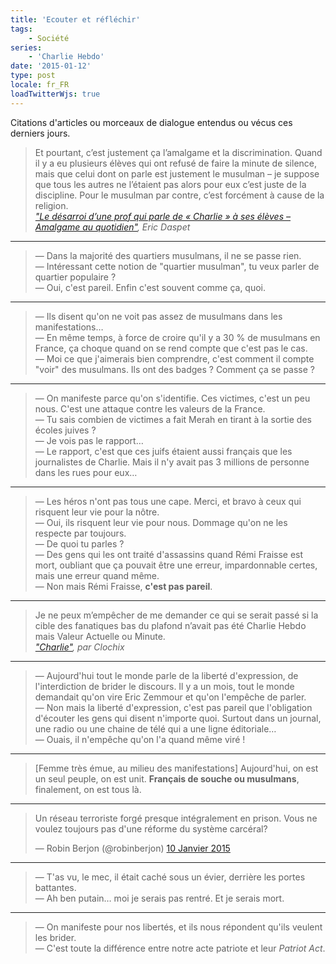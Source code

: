 ```yaml
---
title: 'Ecouter et réfléchir'
tags:
    - Société
series:
    - 'Charlie Hebdo'
date: '2015-01-12'
type: post
locale: fr_FR
loadTwitterWjs: true
---
```


Citations d'articles ou morceaux de dialogue entendus ou vécus ces derniers jours.

<!-- more -->

> Et pourtant, c’est justement ça l’amalgame et la discrimination. Quand il y a eu plusieurs élèves qui ont refusé de faire la minute de silence, mais que celui dont on parle est justement le musulman – je suppose que tous les autres ne l’étaient pas alors pour eux c’est juste de la discipline. Pour le musulman par contre, c’est forcément à cause de la religion.  
>  <cite>["Le désarroi d’une prof qui parle de «&nbsp;Charlie&nbsp;» à ses élèves – Amalgame au quotidien"](https://n.survol.fr/n/le-desarroi-dune-prof-qui-parle-de-charlie-a-ses-eleves-amalgame-au-quotidien), Eric Daspet</cite>

***

> — Dans la majorité des quartiers musulmans, il ne se passe rien.  
> — Intéressant cette notion de "quartier musulman", tu veux parler de quartier populaire&nbsp;?  
> — Oui, c'est pareil. Enfin c'est souvent comme ça, quoi.

***

> — Ils disent qu'on ne voit pas assez de musulmans dans les manifestations…  
> — En même temps, à force de croire qu'il y a 30 % de musulmans en France, ça choque quand on se rend compte que c'est pas le cas.  
> — Moi ce que j'aimerais bien comprendre, c'est comment il compte "voir" des musulmans. Ils ont des badges&nbsp;? Comment ça se passe&nbsp;?

***

> — On manifeste parce qu'on s'identifie. Ces victimes, c'est un peu nous. C'est une attaque contre les valeurs de la France.  
> — Tu sais combien de victimes a fait Merah en tirant à la sortie des écoles juives&nbsp;?  
> — Je vois pas le rapport…  
> — Le rapport, c'est que ces juifs étaient aussi français que les journalistes de Charlie. Mais il n'y avait pas 3 millions de personne dans les rues pour eux…

***

> — Les héros n'ont pas tous une cape. Merci, et bravo à ceux qui risquent leur vie pour la nôtre.  
> — Oui, ils risquent leur vie pour nous. Dommage qu'on ne les respecte par toujours.  
> — De quoi tu parles&nbsp;?  
> — Des gens qui les ont traité d'assassins quand Rémi Fraisse est mort, oubliant que ça pouvait être une erreur, impardonnable certes, mais une erreur quand même.  
> — Non mais Rémi Fraisse, **c'est pas pareil**.

***

> Je ne peux m’empêcher de me demander ce qui se serait passé si la cible des fanatiques bas du plafond n’avait pas été Charlie Hebdo mais Valeur Actuelle ou Minute.  
> <cite>["Charlie"](http://esquisses.clochix.net/2015/01/11/Charlie/), par Clochix</cite>

***

> — Aujourd'hui tout le monde parle de la liberté d'expression, de l'interdiction de brider le discours. Il y a un mois, tout le monde demandait qu'on vire Eric Zemmour et qu'on l'empêche de parler.  
> — Non mais la liberté d'expression, c'est pas pareil que l'obligation d'écouter les gens qui disent n'importe quoi. Surtout dans un journal, une radio ou une chaine de télé qui a une ligne éditoriale…  
> — Ouais, il n'empêche qu'on l'a quand même viré !

***

> [Femme très émue, au milieu des manifestations] Aujourd'hui, on est un seul peuple, on est unit. **Français de souche ou musulmans**, finalement, on est tous là.

***

<blockquote class="twitter-tweet" lang="fr"><p lang="fr" dir="ltr">Un réseau terroriste forgé presque intégralement en prison. Vous ne voulez toujours pas d&#39;une réforme du système carcéral?</p>&mdash; Robin Berjon (@robinberjon) <a href="https://twitter.com/robinberjon/status/553840819728560128">10 Janvier 2015</a></blockquote>

***

> — T'as vu, le mec, il était caché sous un évier, derrière les portes battantes.  
> — Ah ben putain… moi je serais pas rentré. Et je serais mort.

***

> — On manifeste pour nos libertés, et ils nous répondent qu'ils veulent les brider.  
> — C'est toute la différence entre notre acte patriote et leur _Patriot Act_.
